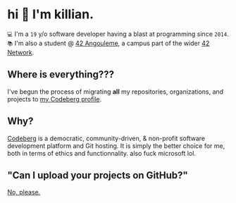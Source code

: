 # hi 👋 I'm **killian.**

`💻` I'm a `19` y/o software developer having a blast at programming since `2014`.  
`📚` I'm also a student @ [42 Angouleme](https://42angouleme.fr), a campus part of the wider [42 Network](https://www.42network.org/). 

## Where is everything???

I've begun the process of migrating **all** my repositories, organizations, and projects to [my Codeberg profile](https://codeberg.org/xtrm). 

## Why?

[Codeberg](https://codeberg.org/about) is a democratic, community-driven, & non-profit software development platform and Git hosting. It is simply the better choice for me, both in terms of ethics and functionnality. also fuck microsoft lol.

## "Can I upload your projects on GitHub?"

[No, please.](https://nogithub.codeberg.page/)
